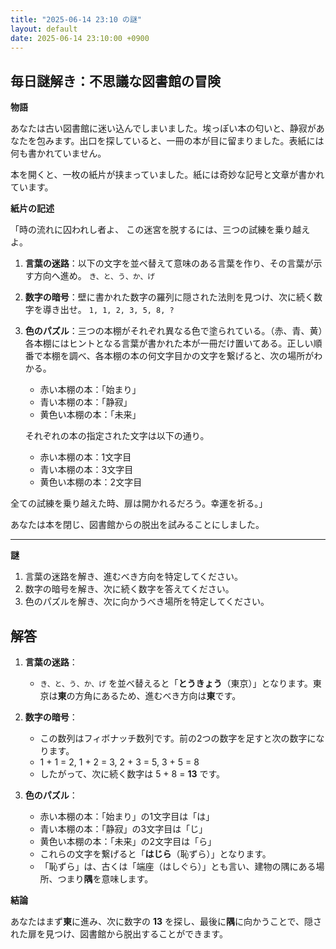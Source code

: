 ```yaml
---
title: "2025-06-14 23:10 の謎"
layout: default
date: 2025-06-14 23:10:00 +0900
---
```

## 毎日謎解き：不思議な図書館の冒険

**物語**

あなたは古い図書館に迷い込んでしまいました。埃っぽい本の匂いと、静寂があなたを包みます。出口を探していると、一冊の本が目に留まりました。表紙には何も書かれていません。

本を開くと、一枚の紙片が挟まっていました。紙には奇妙な記号と文章が書かれています。

**紙片の記述**

「時の流れに囚われし者よ、
この迷宮を脱するには、三つの試練を乗り越えよ。

1.  **言葉の迷路**：以下の文字を並べ替えて意味のある言葉を作り、その言葉が示す方向へ進め。
    `き、と、う、か、げ`

2.  **数字の暗号**：壁に書かれた数字の羅列に隠された法則を見つけ、次に続く数字を導き出せ。
    `1, 1, 2, 3, 5, 8, ?`

3.  **色のパズル**：三つの本棚がそれぞれ異なる色で塗られている。（赤、青、黄）各本棚にはヒントとなる言葉が書かれた本が一冊だけ置いてある。正しい順番で本棚を調べ、各本棚の本の何文字目かの文字を繋げると、次の場所がわかる。
    *   赤い本棚の本：「始まり」
    *   青い本棚の本：「静寂」
    *   黄色い本棚の本：「未来」

    それぞれの本の指定された文字は以下の通り。
    *   赤い本棚の本：1文字目
    *   青い本棚の本：3文字目
    *   黄色い本棚の本：2文字目

全ての試練を乗り越えた時、扉は開かれるだろう。幸運を祈る。」

あなたは本を閉じ、図書館からの脱出を試みることにしました。

---

**謎**

1.  言葉の迷路を解き、進むべき方向を特定してください。
2.  数字の暗号を解き、次に続く数字を答えてください。
3.  色のパズルを解き、次に向かうべき場所を特定してください。

## 解答

1.  **言葉の迷路**：
    *   `き、と、う、か、げ` を並べ替えると「**とうきょう**（東京）」となります。東京は**東**の方角にあるため、進むべき方向は**東**です。

2.  **数字の暗号**：
    *   この数列はフィボナッチ数列です。前の2つの数字を足すと次の数字になります。
    *   1 + 1 = 2, 1 + 2 = 3, 2 + 3 = 5, 3 + 5 = 8
    *   したがって、次に続く数字は 5 + 8 = **13** です。

3.  **色のパズル**：
    *   赤い本棚の本：「始まり」の1文字目は「は」
    *   青い本棚の本：「静寂」の3文字目は「じ」
    *   黄色い本棚の本：「未来」の2文字目は「ら」
    *   これらの文字を繋げると「**はじら**（恥ずら）」となります。
    *   「恥ずら」は、古くは「端座（はしぐら）」とも言い、建物の隅にある場所、つまり**隅**を意味します。

**結論**

あなたはまず**東**に進み、次に数字の **13** を探し、最後に**隅**に向かうことで、隠された扉を見つけ、図書館から脱出することができます。
